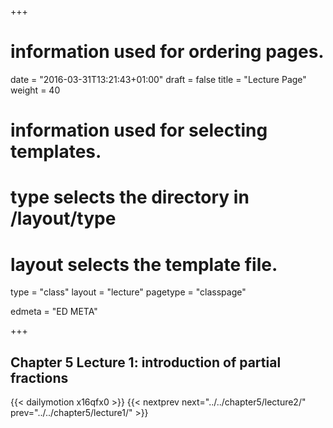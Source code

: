 +++
# information used for ordering pages.
date = "2016-03-31T13:21:43+01:00"
draft = false
title = "Lecture Page"
weight = 40

# information used for selecting templates.
# type selects the directory in /layout/type
# layout selects the template file.

type   = "class"
layout = "lecture"
pagetype = "classpage"





edmeta = "ED META"

+++
## Chapter 5 Lecture 1: introduction of partial fractions
{{< dailymotion x16qfx0 >}}
{{< nextprev next="../../chapter5/lecture2/"     prev="../../chapter5/lecture1/"  >}}

